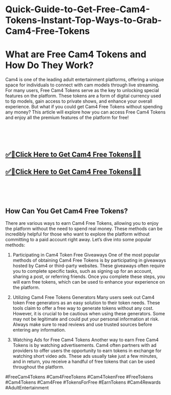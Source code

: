 # Quick-Guide-to-Get-Free-Cam4-Tokens-Instant-Top-Ways-to-Grab-Cam4-Free-Tokens

<h1>What are Free Cam4 Tokens and How Do They Work?</h1>
Cam4 is one of the leading adult entertainment platforms, offering a unique space for individuals to connect with cam models through live streaming. For many users, Free Cam4 Tokens serve as the key to unlocking special features on the platform. These tokens are a form of digital currency used to tip models, gain access to private shows, and enhance your overall experience. But what if you could get Cam4 Free Tokens without spending any money? This article will explore how you can access Free Cam4 Tokens and enjoy all the premium features of the platform for free!

<br><br><br>
**<b><h2>[✅🎯Click Here to Get Cam4 Free Tokens🎯✅](https://dealbuzzz.com/free-cam4-token/)</h2></b>**
**<b><h2>[✅🎯Click Here to Get Cam4 Free Tokens🎯✅](https://dealbuzzz.com/free-cam4-token/)</h2></b>**
<br><br><br>


<h2>How Can You Get Cam4 Free Tokens?</h2>
There are various ways to earn Cam4 Free Tokens, allowing you to enjoy the platform without the need to spend real money. These methods can be incredibly helpful for those who want to explore the platform without committing to a paid account right away. Let’s dive into some popular methods:

1. Participating in Cam4 Token Free Giveaways
One of the most popular methods of obtaining Cam4 Free Tokens is by participating in giveaways hosted by Cam4 or third-party websites. These giveaways often require you to complete specific tasks, such as signing up for an account, sharing a post, or referring friends. Once you complete these steps, you will earn free tokens, which can be used to enhance your experience on the platform.

2. Utilizing Cam4 Free Tokens Generators
Many users seek out Cam4 token Free generators as an easy solution to their token needs. These tools claim to offer a free way to generate tokens without any cost. However, it is crucial to be cautious when using these generators. Some may not be legitimate and could put your personal information at risk. Always make sure to read reviews and use trusted sources before entering any information.

3. Watching Ads for Free Cam4 Tokens
Another way to earn Free Cam4 Tokens is by watching advertisements. Cam4 often partners with ad providers to offer users the opportunity to earn tokens in exchange for watching short video ads. These ads usually take just a few minutes, and in return, you receive a handful of free tokens that can be used throughout the platform.


#FreeCam4Tokens #Cam4FreeTokens #Cam4TokenFree #FreeTokens #Cam4Tokens #Cam4Free #TokensForFree #EarnTokens #Cam4Rewards #AdultEntertainment
